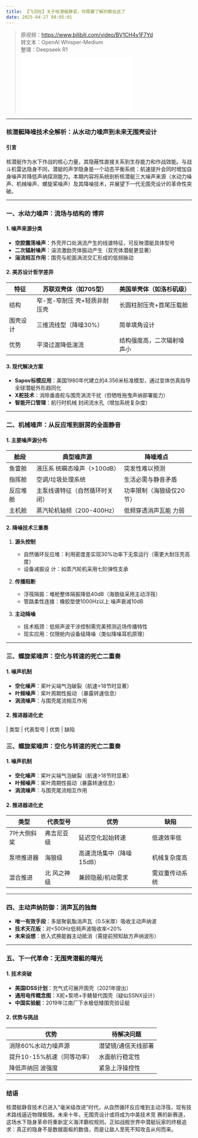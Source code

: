 ```yaml
---
title: 【飞羽社】关于核潜艇静音，你需要了解的都在这了
date: 2025-04-27 08:05:01
---
```


> 原视频：https://www.bilibili.com/video/BV1CH4y1F7Yd<br>转文本：OpenAI Whisper-Medium<br>整理：Deepseek R1
>
> <iframe src="//player.bilibili.com/player.html?bvid=BV1CH4y1F7Yd&autoplay=0" scrolling="no" border="0" frameborder="no" framespacing="0" allowfullscreen="true"></iframe>

---

### 核潜艇降噪技术全解析：从水动力噪声到未来无围壳设计

#### 引言
核潜艇作为水下作战的核心力量，其隐蔽性直接关系到生存能力和作战效能。与战斗机雷达隐身不同，潜艇的声学隐身是一个动态平衡系统：航速提升会同时增加自身噪声并降低声纳探测能力。本期内容将系统剖析核潜艇三大噪声来源（水动力噪声、机械噪声、螺旋桨噪声）及其降噪技术，并展望下一代无围壳设计的革命性突破。

---

### 一、水动力噪声：流场与结构的 博弈
#### 1. 噪声来源分类
- **空腔震荡噪声**：外壳开口处涡流产生的线谱特征，可反映潜艇具体型号
- **二次辐射噪声**：湍流激励壳体振动产生（双壳体潜艇更显著）
- **湍流相互作用**：围壳与舵面涡流交汇形成的低频脉动

#### 2. 美苏设计哲学差异
| 特征        | 苏联双壳体（如705型）               | 美国单壳体（如洛杉矶级）           |
|-------------|-----------------------------------|---------------------------------|
| 结构        | 窄-宽-窄耐压 壳+轻质非耐压壳        | 长圆柱耐压壳+首尾压载舱          |
| 围壳设计    | 三维流线型（降噪30%）              | 简单填角设计                   |
| 优势        | 平滑过渡降低湍流                   | 结构强度高，二次辐射噪声小      |

#### 3. 现代解决方案
- **Sapov标模应用**：美国1980年代建立的4.356米标准模型，通过变体仿真指导全球潜艇外形趋同化
- **X舵技术**：消除垂直舵与围壳涡流干扰（但牺牲拖曳声纳部署能力）
- **智能开口管理**：航行时机械 封闭流水孔（增加系统复杂度）

---

### 二、机械噪声：从反应堆到厨房的全面静音
#### 1. 主要噪声源分布
| 舱段        | 典型噪声源                          | 降噪难点                      |
|-------------|-----------------------------------|-----------------------------|
| 鱼雷舱      | 液压系 统瞬态噪声（>100dB）         | 突发性难以预测              |
| 指挥舱      | 空调/垃圾处理系统                  | 生活必需与静音矛盾          |
| 反应堆舱    | 主泵线谱特征（自然循环时关闭）     | 功率限制（海狼级仅20节）    |
| 主机舱      | 蒸汽轮机轴频（200-400Hz）          | 低频穿透消声瓦能 力弱        |

#### 2. 降噪技术三重奏
1. **源头控制**  
   - 自然循环反应堆：利用密度差实现30%功率下无泵运行（需更大耐压壳高度）
   - 设备减振设 计：如蒸汽轮机采用七阶弹性支承

2. **传播阻断**  
   - 浮筏隔振：堆舱整体隔振降低40dB（海狼级采用主动浮筏）
   - 管路柔性连接：橡胶垫使1000Hz以上 噪声衰减10dB

3. **主动降噪**  
   - 技术瓶颈：低频声波干涉控制需完美预测近场传播特性
   - 现实应用：仅限舱内设备级降噪（类似降噪耳机原理）

---

### 三、螺旋桨噪声：空化与转速的死亡二重奏
#### 1. 噪声机制
- **空化噪声**：桨叶尖端气泡破裂（航速>18节时显著）
- **叶频噪声**：桨叶周期性振动 （暴露转速信息）
- **涡流噪声**：与围壳尾流相互作用

#### 2. 推进器进化史
| 类型          | 代表型号       | 优势                      | 缺陷                

### 三、螺旋桨噪声：空化与转速的死亡二重奏
#### 1. 噪声机制
- **空化噪声**：桨叶尖端气泡破裂（航速>18节时显著）
- **叶频噪声**：桨叶周期性振动（暴露转速信息）
- **涡流噪声**：与围壳尾流相互作用

#### 2. 推进器进化史
| 类型          | 代表型号       | 优势                      | 缺陷                      |
|---------------|--------------|--------------------------|--------------------------|
| 7叶大侧斜桨   | 弗吉尼亚级   | 延迟空化起始转速          | 低速效率低               |
| 泵喷推进器    | 海狼级       | 高速流场集中（降噪15dB）  | 机械复杂度高             |
| 混合推进      | 北 风之神级   | 兼顾隐蔽/机动需求         | 需双重传动系统           |

---

### 四、主动声纳防御：消声瓦的独舞
- **唯一有效手段**：多层聚氨酯消声瓦（0.5米厚）吸收主动声纳波
- **技术天花板**：对<500Hz低频声波吸收率<20%
- **未来设想**：嵌入式换能器主动抵消（需提前预知敌方声纳波形）

---

### 五、下一代革命：无围壳潜艇的曙光
#### 1. 技术突破
- **美国IDSS计划**：充气式可展开围壳（2021年提出）
- **通用电传概念图**：X舵+泵喷+手鳍替代围壳（疑似SSNX设计）
- **中国实验艇**：2019年江南厂下水极低矮围壳验证艇

#### 2. 优势与挑战
| 优势                          | 待解决问题                  |
|-------------------------------|---------------------------|
| 消除60%水动力噪声源           | 潜望镜/通信天线部署        |
| 提升10-15%航速（同等功率）    | 水面航行稳定性             |
| 降低声纳回 波强度              | 紧急上浮操控性             |

---

### 结语
核潜艇静音技术已进入"毫米级改进"时代，从自然循环反应堆到主动浮筏，现有技术路线逼近物理极限。未来十年，无围壳设计或将成为中美技术竞 赛的新赛道，这场水下隐身革命将重新定义海洋霸权规则。正如战舰世界中潜艇玩家的终极追求：真正的隐身不是数据面板的数值，而是让敌人至死不知攻击从何而来。